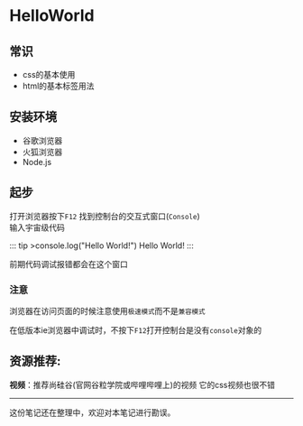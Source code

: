 # HelloWorld

## 常识

- css的基本使用
- html的基本标签用法


## 安装环境

- 谷歌浏览器
- 火狐浏览器
- Node.js


## 起步

打开浏览器按下`F12` 找到控制台的交互式窗口(`Console`)    
输入宇宙级代码

::: tip >console.log("Hello World!")
Hello World!
:::

前期代码调试报错都会在这个窗口 


### 注意

浏览器在访问页面的时候注意使用`极速模式`而不是`兼容模式`

在低版本ie浏览器中调试时，不按下`F12`打开控制台是没有`console`对象的


## 资源推荐:

**视频**：推荐尚硅谷(官网谷粒学院或哔哩哔哩上)的视频 它的css视频也很不错


---

这份笔记还在整理中，欢迎对本笔记进行勘误。
